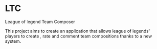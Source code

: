# LTC
League of legend Team Composer

This project aims to create an application that allows league of legends' players to create , rate and comment team compositions 
thanks to a new system.
